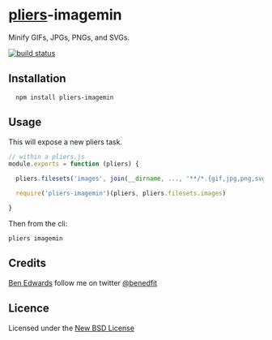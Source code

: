 # [pliers](https://pliersjs.github.io/)-imagemin

Minify GIFs, JPGs, PNGs, and SVGs.

[![build status](https://secure.travis-ci.org/pliersjs/pliers-imagemin.png)](http://travis-ci.org/pliersjs/pliers-imagemin)

## Installation

      npm install pliers-imagemin

## Usage

This will expose a new pliers task.

```js
// within a pliers.js
module.exports = function (pliers) {

  pliers.filesets('images', join(__dirname, ..., '**/*.{gif,jpg,png,svg}')

  require('pliers-imagemin')(pliers, pliers.filesets.images)

}
```

Then from the cli:

```
pliers imagemin
```

## Credits
[Ben Edwards](https://github.com/benedfit/) follow me on twitter [@benedfit](https://twitter.com/benedfit)

## Licence
Licensed under the [New BSD License](http://opensource.org/licenses/bsd-license.php)
